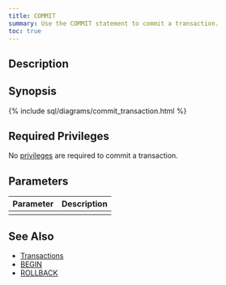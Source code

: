 ```yaml
---
title: COMMIT
summary: Use the COMMIT statement to commit a transaction.
toc: true
---
```


## Description

## Synopsis

{% include sql/diagrams/commit_transaction.html %}

## Required Privileges

No [privileges](privileges.html) are required to commit a transaction. 

## Parameters

| Parameter | Description |
|-----------|-------------|
|  |  |

## See Also

- [Transactions](transactions.html)
- [BEGIN](begin-transaction.html)
- [ROLLBACK](rollback-transaction.html)